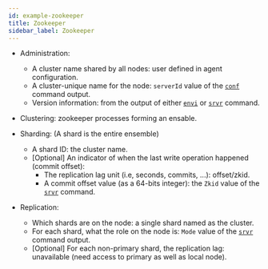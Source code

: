 ```yaml
---
id: example-zookeeper
title: Zookeeper
sidebar_label: Zookeeper
---
```


* Administration:
  * A cluster name shared by all nodes: user defined in agent configuration.
  * A cluster-unique name for the node: `serverId` value of the [`conf`](https://zookeeper.apache.org/doc/current/zookeeperAdmin.html#sc_zkCommands) command output.
  * Version information: from the output of either [`envi`](https://zookeeper.apache.org/doc/current/zookeeperAdmin.html#sc_zkCommands) or [`srvr`](https://zookeeper.apache.org/doc/current/zookeeperAdmin.html#sc_zkCommands) command.

* Clustering: zookeeper processes forming an ensable.

* Sharding: (A shard is the entire ensemble)
  * A shard ID: the cluster name.
  * [Optional] An indicator of when the last write operation happened (commit offset):
    * The replication lag unit (i.e, seconds, commits, ...): offset/zkid.
    * A commit offset value (as a 64-bits integer): the `Zkid` value of the [`srvr`](https://zookeeper.apache.org/doc/current/zookeeperAdmin.html#sc_zkCommands) command.

* Replication:
  * Which shards are on the node: a single shard named as the cluster.
  * For each shard, what the role on the node is: `Mode` value of the [`srvr`](https://zookeeper.apache.org/doc/current/zookeeperAdmin.html#sc_zkCommands) command output.
  * [Optional] For each non-primary shard, the replication lag: unavailable (need access to primary as well as local node).
